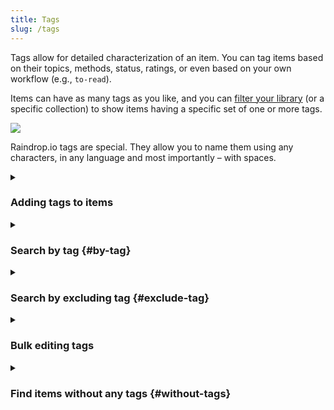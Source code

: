 ```yaml
---
title: Tags
slug: /tags
---
```


Tags allow for detailed characterization of an item.
You can tag items based on their topics, methods, status, ratings, or even based on your own workflow (e.g., `to-read`).

Items can have as many tags as you like, and you can [filter your library](#by-tag) (or a specific collection) to show items having a specific set of one or more tags.

<p><img src={require('./intro.png').default} style={{maxHeight:490}} /></p>

Raindrop.io tags are special. They allow you to name them using any characters, in any language and most importantly – with spaces.


<!------------------------------>
<details><summary>

### Adding tags to items

</summary>

Read more in [bookmarks article](../bookmarks/index.md#tags)

</details>


<!------------------------------>
<details><summary>

### Search by tag {#by-tag}

</summary>

All of your tags are visible in the sidebar on the left of your browser.
You can click one of these and Raindrop.io will bring up all items tagged with that tag, much like a global search.

The search box at the top of a screen can be used to search for tags.
Type `#` the search box to see all tags.

![](tags.png)

</details>


<!------------------------------>
<details><summary>

### Search by excluding tag {#exclude-tag}

</summary>

To find items that doesn't have some specific tag just put - (dash) in front of a tag you want exclude. For example `-#exclude`

<img src={require('./exclude-tag.png').default} style={{maxHeight:208}} />

</details>


<!------------------------------>
<details><summary>

### Bulk editing tags

</summary>

To rename/remove a tag across all items it is assigned to please use our [Tag manager](https://extension.raindrop.io/#/app/tags).

You can merge tags by selecting them and then click `Merge`.

</details>


<!------------------------------>
<details><summary>

### Find items without any tags {#without-tags}

</summary>

Focus on a search field and then click `Without tags` filter

![](filters.png)

</details>